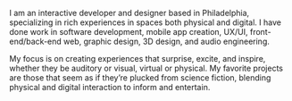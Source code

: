 I am an interactive developer and designer based in Philadelphia, specializing in rich experiences in spaces both physical and digital. I have done work in software development, mobile app creation, UX/UI, front-end/back-end web, graphic design, 3D design, and audio engineering.

My focus is on creating experiences that surprise, excite, and inspire, whether they be auditory or visual, virtual or physical. My favorite projects are those that seem as if they’re plucked from science fiction, blending physical and digital interaction to inform and entertain.

